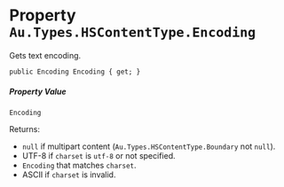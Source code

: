 # Property `Au.Types.HSContentType.Encoding`

Gets text encoding.

```
public Encoding Encoding { get; }
```

##### Property Value

`Encoding`

Returns:

- `null` if multipart content (`Au.Types.HSContentType.Boundary` not `null`).
- UTF-8 if `charset` is `utf-8` or not specified.
- `Encoding` that matches `charset`.
- ASCII if `charset` is invalid.